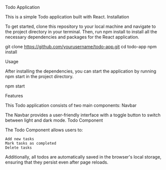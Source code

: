 Todo Application

This is a simple Todo application built with React.
Installation

To get started, clone this repository to your local machine and navigate to the project directory in your terminal. Then, run npm install to install all the necessary dependencies and packages for the React application.

git clone https://github.com/yourusername/todo-app.git
cd todo-app
npm install

Usage

After installing the dependencies, you can start the application by running npm start in the project directory.

npm start

Features

This Todo application consists of two main components:
Navbar

The Navbar provides a user-friendly interface with a toggle button to switch between light and dark mode.
Todo Component

The Todo Component allows users to:

    Add new tasks
    Mark tasks as completed
    Delete tasks

Additionally, all todos are automatically saved in the browser's local storage, ensuring that they persist even after page reloads.